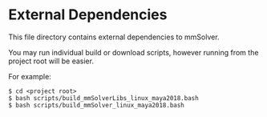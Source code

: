 # External Dependencies

This file directory contains external dependencies to mmSolver.

You may run individual build or download scripts, however running from
the project root will be easier.

For example:
```commandline
$ cd <project root>
$ bash scripts/build_mmSolverLibs_linux_maya2018.bash
$ bash scripts/build_mmSolver_linux_maya2018.bash
```
